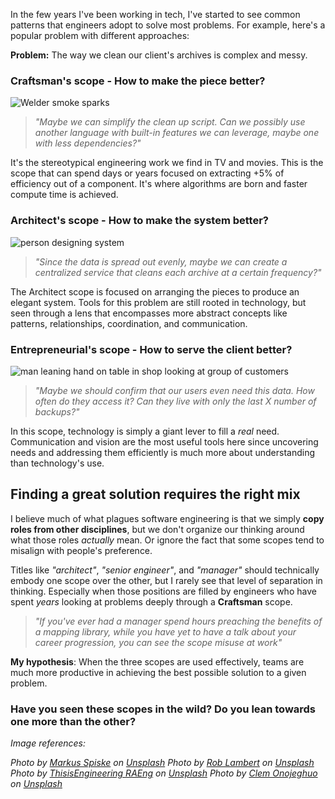 

In the few years I've been working in tech, I've started to see common patterns that engineers adopt to solve most problems. For example, here's a popular problem with different approaches:

**Problem:** The way we clean our client's archives is complex and messy.

### Craftsman's scope - How to make the piece better?

![Welder smoke sparks](https://dev-to-uploads.s3.amazonaws.com/uploads/articles/brk564ofkw5c8drukn03.jpg)

> _"Maybe we can simplify the clean up script. Can we possibly use another language with built-in features we can leverage, maybe one with less dependencies?"_

It's the stereotypical engineering work we find in TV and movies. This is the scope that can spend days or years focused on extracting +5% of efficiency out of a component. It's where algorithms are born and faster compute time is achieved.

### Architect's scope - How to make the system better?

![person designing system](https://dev-to-uploads.s3.amazonaws.com/uploads/articles/lrar10n5rdaagg7zhfmq.jpg)

> _"Since the data is spread out evenly, maybe we can create a centralized service that cleans each archive at a certain frequency?"_

The Architect scope is focused on arranging the pieces to produce an elegant system. Tools for this problem are still rooted in technology, but seen through a lens that encompasses more abstract concepts like patterns, relationships, coordination, and communication.

### Entrepreneurial's scope - How to serve the client better?

![man leaning hand on table in shop looking at group of customers](https://dev-to-uploads.s3.amazonaws.com/uploads/articles/41mtr06f6ijv25citrc6.jpg)

> _"Maybe we should confirm that our users even need this data. How often do they access it? Can they live with only the last X number of backups?"_

In this scope, technology is simply a giant lever to fill a _real_ need. Communication and vision are the most useful tools here since uncovering needs and addressing them efficiently is much more about understanding than technology's use.

## Finding a great solution requires the right mix

I believe much of what plagues software engineering is that we simply **copy roles from other disciplines**, but we don't organize our thinking around what those roles _actually_ mean. Or ignore the fact that some scopes tend to misalign with people's preference.

Titles like _"architect"_, _"senior engineer"_, and _"manager"_ should technically embody one scope over the other, but I rarely see that level of separation in thinking. Especially when those positions are filled by engineers who have spent _years_ looking at problems deeply through a **Craftsman** scope.

> _"If you've ever had a manager spend hours preaching the benefits of a mapping library, while you have yet to have a talk about your career progression, you can see the scope misuse at work"_  

**My hypothesis**: When the three scopes are used effectively, teams are much more productive in achieving the best possible solution to a given problem. 
 
### Have you seen these scopes in the wild? Do you lean towards one more than the other?


_Image references:_

_Photo by <a href="https://unsplash.com/@markusspiske?utm_source=unsplash&utm_medium=referral&utm_content=creditCopyText">Markus Spiske</a> on <a href="https://unsplash.com/photos/LfEUDdg6yQs?utm_source=unsplash&utm_medium=referral&utm_content=creditCopyText">Unsplash</a>_
_Photo by <a href="https://unsplash.com/@roblambertjr?utm_source=unsplash&utm_medium=referral&utm_content=creditCopyText">Rob Lambert</a> on <a href="https://unsplash.com/photos/9Q_pLLP_jmA?utm_source=unsplash&utm_medium=referral&utm_content=creditCopyText">Unsplash</a>_
_Photo by <a href="https://unsplash.com/@thisisengineering?utm_source=unsplash&utm_medium=referral&utm_content=creditCopyText">ThisisEngineering RAEng</a> on <a href="https://unsplash.com/photos/WE-BiNwgwXc?utm_source=unsplash&utm_medium=referral&utm_content=creditCopyText">Unsplash</a>_
_Photo by <a href="https://unsplash.com/@clemono?utm_source=unsplash&utm_medium=referral&utm_content=creditCopyText">Clem Onojeghuo</a> on <a href="https://unsplash.com/photos/mQ0_MMw5qas?utm_source=unsplash&utm_medium=referral&utm_content=creditCopyText">Unsplash</a>_